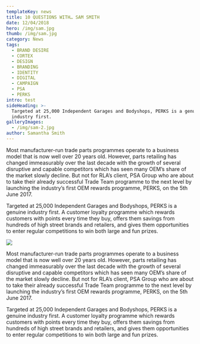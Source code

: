 ```yaml
---
templateKey: news
title: 10 QUESTIONS WITH… SAM SMITH
date: 12/04/2018
hero: /img/sam.jpg
thumb: /img/sam.jpg
category: News
tags:
  - BRAND DESIRE
  - CORTEX
  - DESIGN
  - BRANDING
  - IDENTITY
  - DIGITAL
  - CAMPAIGN
  - PSA
  - PERKS
intro: test
sideHeading: >-
  Targeted at 25,000 Independent Garages and Bodyshops, PERKS is a genuine
  industry first.
galleryImages:
  - /img/sam-2.jpg
author: Samantha Smith
---
```

Most manufacturer-run trade parts programmes operate to a business model that is now well over 20 years old. However, parts retailing has changed immeasurably over the last decade with the growth of several disruptive and capable competitors which has seen many OEM’s share of the market slowly decline. But not for RLA’s client, PSA Group who are about to take their already successful Trade Team programme to the next level by launching the industry’s first OEM rewards programme, PERKS, on the 5th June 2017. 



Targeted at 25,000 Independent Garages and Bodyshops, PERKS is a genuine industry first. A customer loyalty programme which rewards customers with points every time they buy, offers them savings from hundreds of high street brands and retailers, and gives them opportunities to enter regular competitions to win both large and fun prizes.



![](/img/sam-2.jpg)



Most manufacturer-run trade parts programmes operate to a business model that is now well over 20 years old. However, parts retailing has changed immeasurably over the last decade with the growth of several disruptive and capable competitors which has seen many OEM’s share of the market slowly decline. But not for RLA’s client, PSA Group who are about to take their already successful Trade Team programme to the next level by launching the industry’s first OEM rewards programme, PERKS, on the 5th June 2017. 



Targeted at 25,000 Independent Garages and Bodyshops, PERKS is a genuine industry first. A customer loyalty programme which rewards customers with points every time they buy, offers them savings from hundreds of high street brands and retailers, and gives them opportunities to enter regular competitions to win both large and fun prizes.
